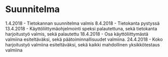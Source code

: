 # Suunnitelma

1.4.2018 - Tietokannan suunnitelma valmis
8.4.2018 - Tietokanta pystyssä
13.4.2018 - Käyttöliittymäohjelmointi speksi palautettuna, sekä tietokanta harjoitustyö valmis, sekä palautettu
18.4.2018 - Osa käyttöliittymästä valmiina esiteltäväksi, sekä päätoiminnallisuudet valmiina.
24.4.2018 - Koko harjoitustyö valmiina esiteltäväksi, sekä kaikki mahdollinen yksikkötestaus valmiina
